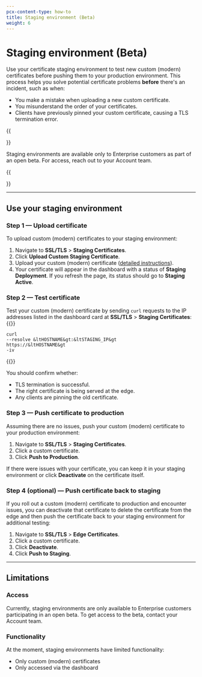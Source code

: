 ```yaml
---
pcx-content-type: how-to
title: Staging environment (Beta)
weight: 6
---
```


# Staging environment (Beta)

Use your certificate staging environment to test new custom (modern) certificates before pushing them to your production environment. This process helps you solve potential certificate problems **before** there's an incident, such as when:

- You make a mistake when uploading a new custom certificate.
- You misunderstand the order of your certificates.
- Clients have previously pinned your custom certificate, causing a TLS termination error.

{{<Aside type="note">}}

Staging environments are available only to Enterprise customers as part of an open beta. For access, reach out to your Account team.

{{</Aside>}}

---

## Use your staging environment

### Step 1 — Upload certificate

To upload custom (modern) certificates to your staging environment:

1.  Navigate to **SSL/TLS** > **Staging Certificates**.
2.  Click **Upload Custom Staging Certificate**.
3.  Upload your custom (modern) certificate ([detailed instructions](/ssl/edge-certificates/custom-certificates/uploading/)).
4.  Your certificate will appear in the dashboard with a status of **Staging Deployment**. If you refresh the page, its status should go to **Staging Active**.

### Step 2 — Test certificate

Test your custom (modern) certificate by sending `curl` requests to the IP addresses listed in the dashboard card at **SSL/TLS** > **Staging Certificates**:
{{<raw>}}<pre class="CodeBlock CodeBlock-with-rows CodeBlock-scrolls-horizontally CodeBlock-is-light-in-light-theme CodeBlock--language-txt" language="txt"><code><span class="CodeBlock--rows"><span class="CodeBlock--rows-content"><span class="CodeBlock--row"><span class="CodeBlock--row-indicator"></span><div class="CodeBlock--row-content"><span class="CodeBlock--token-plain">curl --resolve &ltHOSTNAME&gt:&ltSTAGING_IP&gt https://&ltHOSTNAME&gt -iv</span></div></span></span></span></code></pre>{{</raw>}}

You should confirm whether:

- TLS termination is successful.
- The right certificate is being served at the edge.
- Any clients are pinning the old certificate.

### Step 3 — Push certificate to production

Assuming there are no issues, push your custom (modern) certificate to your production environment:

1.  Navigate to **SSL/TLS** > **Staging Certificates**.
2.  Click a custom certificate.
3.  Click **Push to Production**.

If there were issues with your certificate, you can keep it in your staging environment or click **Deactivate** on the certificate itself.

### Step 4 (optional) — Push certificate back to staging

If you roll out a custom (modern) certificate to production and encounter issues, you can deactivate that certificate to delete the certificate from the edge and then push the certificate back to your staging environment for additional testing:

1.  Navigate to **SSL/TLS** > **Edge Certificates**.
2.  Click a custom certificate.
3.  Click **Deactivate**.
4.  Click **Push to Staging**.

---

## Limitations

### Access

Currently, staging environments are only available to Enterprise customers participating in an open beta. To get access to the beta, contact your Account team.

### Functionality

At the moment, staging environments have limited functionality:

- Only custom (modern) certificates
- Only accessed via the dashboard
